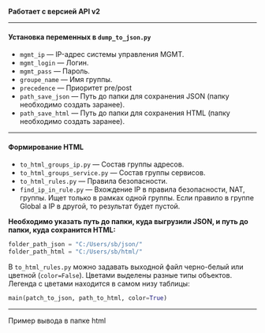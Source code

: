 **Работает с версией API v2**

---

#### Установка переменных в `dump_to_json.py`

- `mgmt_ip`         — IP-адрес системы управления MGMT.
- `mgmt_login`      — Логин.
- `mgmt_pass`       — Пароль.
- `groupe_name`     — Имя группы.
- `precedence`      — Приоритет pre/post
- `path_save_json`  — Путь до папки для сохранения JSON (папку необходимо создать заранее).
- `path_save_html`  — Путь до папки для сохранения HTML (папку необходимо создать заранее).

---

#### Формирование HTML

- `to_html_groups_ip.py`         — Состав группы адресов.
- `to_html_groups_service.py`    — Состав группы сервисов.
- `to_html_rules.py`             — Правила безопасности.
- `find_ip_in_rule.py`           — Вхождение IP в правила безопасности, NAT, группы. Ищет только в рамках одной группы. Если правило в группе Global а IP в другой, то результат будет пустой.

**Необходимо указать путь до папки, куда выгрузили JSON, и путь до папки, куда сохранится HTML:**

```python
folder_path_json = "C:/Users/sb/json/"
folder_path_html = "C:/Users/sb/html/"
```

В `to_html_rules.py` можно задавать выходной файл черно-белый или цветной (`color=False`). Цветами выделены разные типы объектов. Легенда с цветами находится в самом низу таблицы:

```python
main(patch_to_json, path_to_html, color=True)
```

---
Пример вывода в папке html


